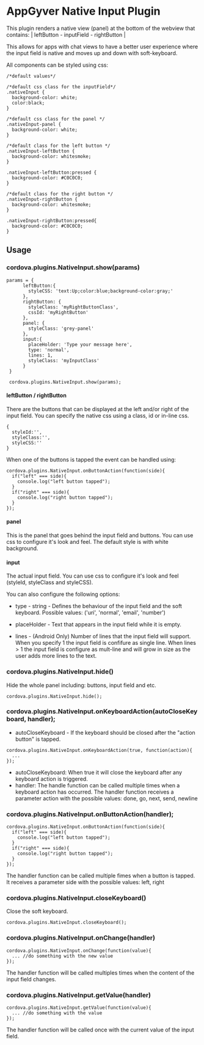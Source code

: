 # AppGyver Native Input Plugin

This plugin renders a native view (panel) at the bottom of the webview that contains:
 | leftButton - inputField - rightButton |

This allows for apps with chat views to have a better user experience where
the input field is native and moves up and down with soft-keyboard.

All components can be styled using css:
```
/*default values*/

/*default css class for the inputField*/
.nativeInput {
  background-color: white;
  color:black;
}

/*default css class for the panel */
.nativeInput-panel {
  background-color: white;
}

/*default class for the left button */
.nativeInput-leftButton {
  background-color: whitesmoke;
}

.nativeInput-leftButton:pressed {
  background-color: #C0C0C0;
}

/*default class for the right button */
.nativeInput-rightButton {
  background-color: whitesmoke;
}

.nativeInput-rightButton:pressed{
  background-color: #C0C0C0;
}
```

## Usage
### cordova.plugins.NativeInput.show(params)

```
params = {
      leftButton:{
        styleCSS: 'text:Up;color:blue;background-color:gray;'
      },
      rightButton: {
        styleClass: 'myRightButtonClass',
        cssId: 'myRightButton'
      },
      panel: {
        styleClass: 'grey-panel'
      },
      input:{
        placeHolder: 'Type your message here',
        type: 'normal',
        lines: 1,
        styleClass: 'myInputClass'
      }
 }

 cordova.plugins.NativeInput.show(params);
```

#### leftButton / rightButton
There are the buttons that can be displayed at the left and/or right of the input field.
You can specify the native css using a class, id or in-line css.
```
{
  styleId:'',
  styleClass:'',
  styleCSS:''
}
```
When one of the buttons is tapped the event can be handled using:

```
cordova.plugins.NativeInput.onButtonAction(function(side){
  if("left" === side){
    console.log("left button tapped");
  }
  if("right" === side){
    console.log("right button tapped");
  }
});
```

#### panel
This is the panel that goes behind the input field and buttons.
You can use css to configure it's look and feel.
The default style is with white background.


#### input
The actual input field.
You can use css to configure it's look and feel (styleId, styleClass and styleCSS).

You can also configure the following options:

* type - string - Defines the behaviour of the input field and the soft keyboard. Possible values: ('uri', 'normal', 'email', 'number')

* placeHolder - Text that appears in the input field while it is empty.

* lines - (Android Only) Number of lines that the input field will support. When you specify 1 the input field is confifure as single line.
When lines > 1 the input field is configure as mult-line and will grow in size as the user adds more lines to the text.

### cordova.plugins.NativeInput.hide()
Hide the whole panel including: buttons, input field and etc.
```
cordova.plugins.NativeInput.hide();
```

### cordova.plugins.NativeInput.onKeyboardAction(autoCloseKeyboard, handler);

* autoCloseKeyboard - If the keyboard should be closed after the "action button"
is tapped.

```
cordova.plugins.NativeInput.onKeyboardAction(true, function(action){
  ...
});

```
* autoCloseKeyboard: When true it will close the keyboard after any keyboard action is triggered.
* handler: The handle function can be called multiple times when a keyboard action has occurred.
The handler function receives a parameter action with the possible values: done, go, next, send, newline

### cordova.plugins.NativeInput.onButtonAction(handler);
```
cordova.plugins.NativeInput.onButtonAction(function(side){
  if("left" === side){
    console.log("left button tapped");
  }
  if("right" === side){
    console.log("right button tapped");
  }
});
```

The handler function can be called multiple fimes when a button is tapped. It receives a parameter side with the possible values: left, right

### cordova.plugins.NativeInput.closeKeyboard()
Close the soft keyboard.
```
cordova.plugins.NativeInput.closeKeyboard();
```

### cordova.plugins.NativeInput.onChange(handler)
```
cordova.plugins.NativeInput.onChange(function(value){
  ... //do something with the new value
});
```
The handler function will be called multiples times when the content of the input field changes.

### cordova.plugins.NativeInput.getValue(handler)
```
cordova.plugins.NativeInput.getValue(function(value){
  ... //do something with the value
});
```
The handler function will be called once with the current value of the input field.
